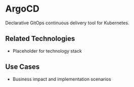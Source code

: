 # ArgoCD

Declarative GitOps continuous delivery tool for Kubernetes.

## Related Technologies
- Placeholder for technology stack

## Use Cases
- Business impact and implementation scenarios
